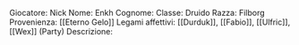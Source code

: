 Giocatore: Nick
Nome: Enkh
Cognome: 
Classe: Druido
Razza: Filborg
Provenienza: [[Eterno Gelo]]
Legami affettivi: [[Durduk]], [[Fabio]], [[Ulfric]], [[Wex]] (Party)
Descrizione: